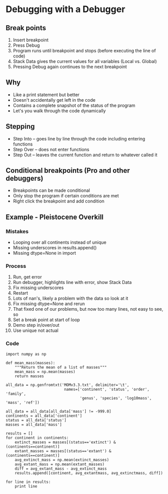 Debugging with a Debugger
=========================

Break points
------------
1. Insert breakpoint
2. Press Debug
3. Program runs until breakpoint and stops (before executing the line of code)
4. Stack Data gives the current values for all variables (Local vs. Global)
5. Pressing Debug again continues to the next breakpoint

Why
---
* Like a print statement but better
* Doesn't accidentally get left in the code
* Contains a complete snapshot of the status of the program
* Let's you walk through the code dynamically

Stepping
--------
* Step Into – goes line by line through the code including entering functions
* Step Over – does not enter functions
* Step Out – leaves the current function and return to whatever called it

Conditional breakpoints (Pro and other debuggers)
------------------------------------------
* Breakpoints can be made conditional
* Only stop the program if certain conditions are met
* Right click the breakpoint and add condition

Example - Pleistocene Overkill
------------------------------

### Mistakes
* Looping over all continents instead of unique
* Missing underscores in results.append()
* Missing dtype=None in import

### Process
1. Run, get error
2. Run debugger, highlights line with error, show Stack Data
3. Fix missing underscores
4. Restart
5. Lots of nan's, likely a problem with the data so look at it
6. Fix missing dtype=None and rerun
7. That fixed one of our problems, but now too many lines, not easy to see, so
8. Set a break point at start of loop
9. Demo step in/over/out
10. Use unique not actual

### Code

    import numpy as np

    def mean_mass(masses):
        """Return the mean of a list of masses"""
        mean_mass = np.mean(masses)
        return masses

    all_data = np.genfromtxt('MOMv3.3.txt', delimiter='\t',
                              names=['continent', 'status', 'order', 'family',
                                     'genus', 'species', 'log10mass', 'mass', 'ref'])

    all_data = all_data[all_data['mass'] != -999.0]
    continents = all_data['continent']
    status = all_data['status']
    masses = all_data['mass']

    results = []
    for continent in continents:
        extinct_masses = masses[(status=='extinct') & (continents==continent)]
        extant_masses = masses[(status=='extant') & (continents==continent)]
        avg_extinct_mass = np.mean(extinct_masses)
        avg_extant_mass = np.mean(extant_masses)
        diff = avg_extant_mass - avg_extinct_mass
        results.append([continent, avg_extantmass, avg_extinctmass, diff])
    
    for line in results:
        print line